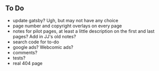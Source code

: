 ## To Do

* update gatsby? Ugh, but may not have any choice
* page number and copyright overlays on every page
* notes for pilot pages, at least a little description on the first and last pages? Add in JJ's old notes?
* search code for to-do
* google ads? Webcomic ads?
* comments?
* tests?
* real 404 page

